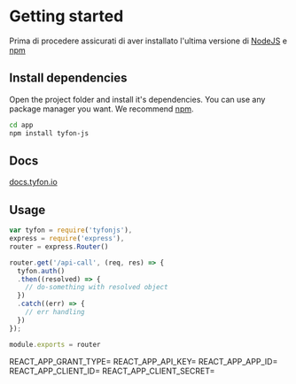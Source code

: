 
# Getting started

Prima di procedere assicurati di aver installato l'ultima versione di <a href="https://nodejs.org/en/" target="_blank">NodeJS</a> e <a href="https://www.npmjs.com"  target="_blank">npm</a>

## Install dependencies
Open the project folder and install it's dependencies. You can use any package manager you want. We recommend <a href="https://www.npmjs.com"  target="_blank">npm</a>.

```sh
cd app
npm install tyfon-js
```
## Docs
<a href="http://docs.tyfon.io/" target="_blank">docs.tyfon.io</a>


## Usage
```jsx
var tyfon = require('tyfonjs'),
express = require('express'),
router = express.Router()

router.get('/api-call', (req, res) => {
  tyfon.auth()
  .then((resolved) => {
    // do-something with resolved object
  })
  .catch((err) => {
    // err handling
  })
});

module.exports = router
```


REACT_APP_GRANT_TYPE=
REACT_APP_API_KEY=
REACT_APP_APP_ID=
REACT_APP_CLIENT_ID=
REACT_APP_CLIENT_SECRET=